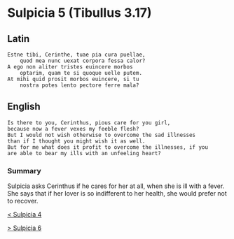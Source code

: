 # Sulpicia 5 (Tibullus 3.17)
## Latin
```latin
Estne tibi, Cerinthe, tuae pia cura puellae,
    quod mea nunc uexat corpora fessa calor?
A ego non aliter tristes euincere morbos
    optarim, quam te si quoque uelle putem.
At mihi quid prosit morbos euincere, si tu
    nostra potes lento pectore ferre mala?
```
## English
```english
Is there to you, Cerinthus, pious care for you girl,
because now a fever vexes my feeble flesh?
But I would not wish otherwise to overcome the sad illnesses
than if I thought you might wish it as well.
But for me what does it profit to overcome the illnesses, if you
are able to bear my ills with an unfeeling heart?
```

### Summary
Sulpicia asks Cerinthus if he cares for her at all, when she is ill with a fever. She says that if her lover is so indifferent to her health, she would prefer not to recover.

[< Sulpicia 4](/sulpicia-4.md)

[> Sulpicia 6](/sulpicia-6.md)